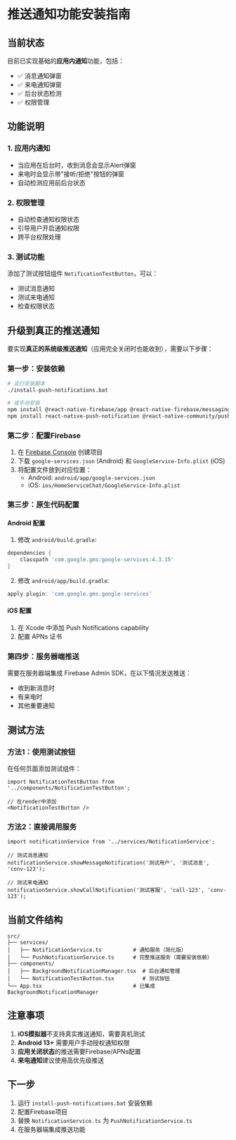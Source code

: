 # 推送通知功能安装指南

## 当前状态
目前已实现基础的**应用内通知**功能，包括：
- ✅ 消息通知弹窗
- ✅ 来电通知弹窗  
- ✅ 后台状态检测
- ✅ 权限管理

## 功能说明

### 1. 应用内通知
- 当应用在后台时，收到消息会显示Alert弹窗
- 来电时会显示带"接听/拒绝"按钮的弹窗
- 自动检测应用前后台状态

### 2. 权限管理
- 自动检查通知权限状态
- 引导用户开启通知权限
- 跨平台权限处理

### 3. 测试功能
添加了测试按钮组件 `NotificationTestButton`，可以：
- 测试消息通知
- 测试来电通知
- 检查权限状态

## 升级到真正的推送通知

要实现**真正的系统级推送通知**（应用完全关闭时也能收到），需要以下步骤：

### 第一步：安装依赖
```bash
# 运行安装脚本
./install-push-notifications.bat

# 或手动安装
npm install @react-native-firebase/app @react-native-firebase/messaging
npm install react-native-push-notification @react-native-community/push-notification-ios
```

### 第二步：配置Firebase
1. 在 [Firebase Console](https://console.firebase.google.com/) 创建项目
2. 下载 `google-services.json` (Android) 和 `GoogleService-Info.plist` (iOS)
3. 将配置文件放到对应位置：
   - Android: `android/app/google-services.json`
   - iOS: `ios/HomeServiceChat/GoogleService-Info.plist`

### 第三步：原生代码配置

#### Android 配置
1. 修改 `android/build.gradle`:
```gradle
dependencies {
    classpath 'com.google.gms:google-services:4.3.15'
}
```

2. 修改 `android/app/build.gradle`:
```gradle
apply plugin: 'com.google.gms.google-services'
```

#### iOS 配置
1. 在 Xcode 中添加 Push Notifications capability
2. 配置 APNs 证书

### 第四步：服务器端推送
需要在服务器端集成 Firebase Admin SDK，在以下情况发送推送：
- 收到新消息时
- 有来电时
- 其他重要通知

## 测试方法

### 方法1：使用测试按钮
在任何页面添加测试组件：
```tsx
import NotificationTestButton from '../components/NotificationTestButton';

// 在render中添加
<NotificationTestButton />
```

### 方法2：直接调用服务
```tsx
import notificationService from '../services/NotificationService';

// 测试消息通知
notificationService.showMessageNotification('测试用户', '测试消息', 'conv-123');

// 测试来电通知
notificationService.showCallNotification('测试客服', 'call-123', 'conv-123');
```

## 当前文件结构
```
src/
├── services/
│   ├── NotificationService.ts          # 通知服务（简化版）
│   └── PushNotificationService.ts      # 完整推送服务（需要安装依赖）
├── components/
│   ├── BackgroundNotificationManager.tsx  # 后台通知管理
│   └── NotificationTestButton.tsx         # 测试按钮
└── App.tsx                             # 已集成BackgroundNotificationManager
```

## 注意事项
1. **iOS模拟器**不支持真实推送通知，需要真机测试
2. **Android 13+** 需要用户手动授权通知权限
3. **应用关闭状态**的推送需要Firebase/APNs配置
4. **来电通知**建议使用高优先级推送

## 下一步
1. 运行 `install-push-notifications.bat` 安装依赖
2. 配置Firebase项目
3. 替换 `NotificationService.ts` 为 `PushNotificationService.ts`
4. 在服务器端集成推送功能 